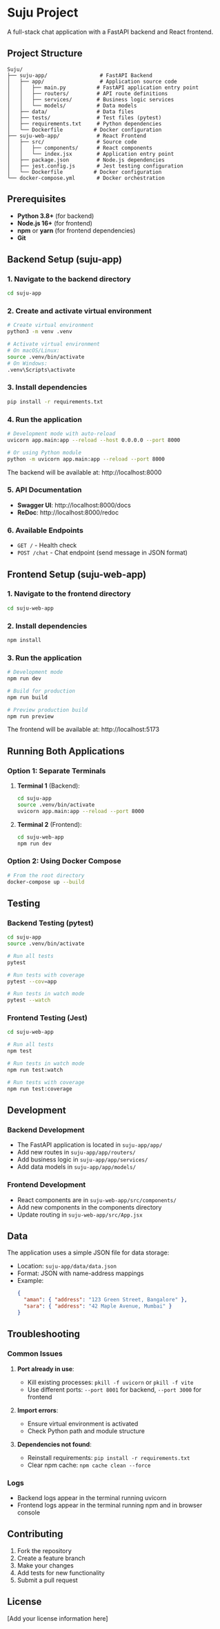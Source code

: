 # Suju Project

A full-stack chat application with a FastAPI backend and React frontend.

## Project Structure

```
Suju/
├── suju-app/                 # FastAPI Backend
│   ├── app/                  # Application source code
│   │   ├── main.py          # FastAPI application entry point
│   │   ├── routers/         # API route definitions
│   │   ├── services/        # Business logic services
│   │   └── models/          # Data models
│   ├── data/                # Data files
│   ├── tests/               # Test files (pytest)
│   ├── requirements.txt     # Python dependencies
│   └── Dockerfile          # Docker configuration
├── suju-web-app/            # React Frontend
│   ├── src/                 # Source code
│   │   ├── components/      # React components
│   │   └── index.jsx        # Application entry point
│   ├── package.json         # Node.js dependencies
│   ├── jest.config.js       # Jest testing configuration
│   └── Dockerfile          # Docker configuration
└── docker-compose.yml       # Docker orchestration
```

## Prerequisites

- **Python 3.8+** (for backend)
- **Node.js 16+** (for frontend)
- **npm** or **yarn** (for frontend dependencies)
- **Git**

## Backend Setup (suju-app)

### 1. Navigate to the backend directory
```bash
cd suju-app
```

### 2. Create and activate virtual environment
```bash
# Create virtual environment
python3 -m venv .venv

# Activate virtual environment
# On macOS/Linux:
source .venv/bin/activate
# On Windows:
.venv\Scripts\activate
```

### 3. Install dependencies
```bash
pip install -r requirements.txt
```

### 4. Run the application
```bash
# Development mode with auto-reload
uvicorn app.main:app --reload --host 0.0.0.0 --port 8000

# Or using Python module
python -m uvicorn app.main:app --reload --port 8000
```

The backend will be available at: http://localhost:8000

### 5. API Documentation
- **Swagger UI**: http://localhost:8000/docs
- **ReDoc**: http://localhost:8000/redoc

### 6. Available Endpoints
- `GET /` - Health check
- `POST /chat` - Chat endpoint (send message in JSON format)

## Frontend Setup (suju-web-app)

### 1. Navigate to the frontend directory
```bash
cd suju-web-app
```

### 2. Install dependencies
```bash
npm install
```

### 3. Run the application
```bash
# Development mode
npm run dev

# Build for production
npm run build

# Preview production build
npm run preview
```

The frontend will be available at: http://localhost:5173

## Running Both Applications

### Option 1: Separate Terminals
1. **Terminal 1** (Backend):
   ```bash
   cd suju-app
   source .venv/bin/activate
   uvicorn app.main:app --reload --port 8000
   ```

2. **Terminal 2** (Frontend):
   ```bash
   cd suju-web-app
   npm run dev
   ```

### Option 2: Using Docker Compose
```bash
# From the root directory
docker-compose up --build
```

## Testing

### Backend Testing (pytest)
```bash
cd suju-app
source .venv/bin/activate

# Run all tests
pytest

# Run tests with coverage
pytest --cov=app

# Run tests in watch mode
pytest --watch
```

### Frontend Testing (Jest)
```bash
cd suju-web-app

# Run all tests
npm test

# Run tests in watch mode
npm run test:watch

# Run tests with coverage
npm run test:coverage
```

## Development

### Backend Development
- The FastAPI application is located in `suju-app/app/`
- Add new routes in `suju-app/app/routers/`
- Add business logic in `suju-app/app/services/`
- Add data models in `suju-app/app/models/`

### Frontend Development
- React components are in `suju-web-app/src/components/`
- Add new components in the components directory
- Update routing in `suju-web-app/src/App.jsx`

## Data

The application uses a simple JSON file for data storage:
- Location: `suju-app/data/data.json`
- Format: JSON with name-address mappings
- Example:
  ```json
  {
    "aman": { "address": "123 Green Street, Bangalore" },
    "sara": { "address": "42 Maple Avenue, Mumbai" }
  }
  ```

## Troubleshooting

### Common Issues

1. **Port already in use**:
   - Kill existing processes: `pkill -f uvicorn` or `pkill -f vite`
   - Use different ports: `--port 8001` for backend, `--port 3000` for frontend

2. **Import errors**:
   - Ensure virtual environment is activated
   - Check Python path and module structure

3. **Dependencies not found**:
   - Reinstall requirements: `pip install -r requirements.txt`
   - Clear npm cache: `npm cache clean --force`

### Logs
- Backend logs appear in the terminal running uvicorn
- Frontend logs appear in the terminal running npm and in browser console

## Contributing

1. Fork the repository
2. Create a feature branch
3. Make your changes
4. Add tests for new functionality
5. Submit a pull request

## License

[Add your license information here]

